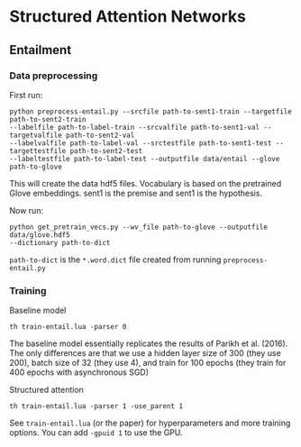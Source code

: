 # Structured Attention Networks

## Entailment

### Data preprocessing

First run:
```
python preprocess-entail.py --srcfile path-to-sent1-train --targetfile path-to-sent2-train
--labelfile path-to-label-train --srcvalfile path-to-sent1-val --targetvalfile path-to-sent2-val
--labelvalfile path-to-label-val --srctestfile path-to-sent1-test --targettestfile path-to-sent2-test
--labeltestfile path-to-label-test --outputfile data/entail --glove path-to-glove
```

This will create the data hdf5 files. Vocabulary is based on the pretrained Glove embeddings.
sent1 is the premise and sent1 is the hypothesis.

Now run:
```
python get_pretrain_vecs.py --wv_file path-to-glove --outputfile data/glove.hdf5
--dictionary path-to-dict
```
`path-to-dict` is the `*.word.dict` file created from running `preprocess-entail.py`

### Training
Baseline model 
```
th train-entail.lua -parser 0
```
The baseline model essentially replicates the results of Parikh et al. (2016). The only
differences are that we use a hidden layer size of 300 (they use 200), batch size of 32 (they use 4),
and train for 100 epochs (they train for 400 epochs with asynchronous SGD)

Structured attention
```
th train-entail.lua -parser 1 -use_parent 1
```
See `train-entail.lua` (or the paper) for hyperparameters and more training options.
You can add `-gpuid 1` to use the GPU.
